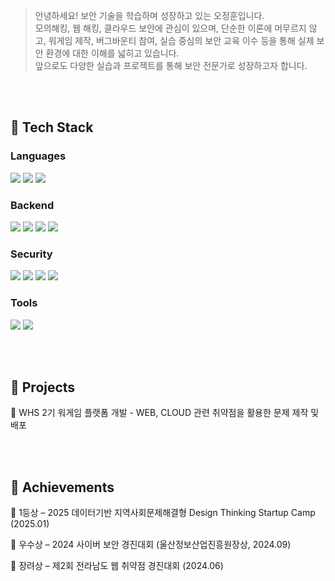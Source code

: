 > 안녕하세요! 보안 기술을 학습하며 성장하고 있는 오정훈입니다.<br>
> 모의해킹, 웹 해킹, 클라우드 보안에 관심이 있으며, 단순한 이론에 머무르지 않고, 워게임 제작, 버그바운티 참여, 실습 중심의 보안 교육 이수 등을 통해 실제 보안 환경에 대한 이해를 넓히고 있습니다.  
> 앞으로도 다양한 실습과 프로젝트를 통해 보안 전문가로 성장하고자 합니다.

<br><br>

## 🔧 Tech Stack

### Languages  
<img src="https://img.shields.io/badge/Python-3776AB?style=flat-square&logo=Python&logoColor=white"/>  <img src="https://img.shields.io/badge/Java-007396?style=flat-square&logo=Java&logoColor=white"/>  <img src="https://img.shields.io/badge/JavaScript-F7DF1E?style=flat-square&logo=javascript&logoColor=black"/>

### Backend  
<img src="https://img.shields.io/badge/Spring-6DB33F?style=flat-square&logo=Spring&logoColor=white"/>  <img src="https://img.shields.io/badge/Spring JPA-6DB33F?style=flat-square&logo=Spring&logoColor=white"/>  <img src="https://img.shields.io/badge/MySQL-4479A1?style=flat-square&logo=MySQL&logoColor=white"/>  <img src="https://img.shields.io/badge/Docker-2496ED?style=flat-square&logo=Docker&logoColor=white"/>

### Security  
<img src="https://img.shields.io/badge/Burp Suite-FF9800?style=flat-square&logoColor=white"/>  <img src="https://img.shields.io/badge/Wireshark-1679A7?style=flat-square&logo=Wireshark&logoColor=white"/>  <img src="https://img.shields.io/badge/Frida-000000?style=flat-square&logoColor=white"/>  <img src="https://img.shields.io/badge/Checkra1n-000000?style=flat-square&logoColor=white"/>

### Tools  
<img src="https://img.shields.io/badge/Git-F05032?style=flat-square&logo=Git&logoColor=white"/>  <img src="https://img.shields.io/badge/Notion-000000?style=flat-square&logo=Notion&logoColor=white"/>

<br><br>

## 📌 Projects

🔐 WHS 2기 워게임 플랫폼 개발 - WEB, CLOUD 관련 취약점을 활용한 문제 제작 및 배포  
<!-- 📱 iOS 앱 동적 분석 실습 – Frida를 활용한 런타임 후킹 및 인증 우회 실험 -->

<br><br>

## 🏅 Achievements

🥇 1등상 – 2025 데이터기반 지역사회문제해결형 Design Thinking Startup Camp (2025.01)

🥈 우수상 – 2024 사이버 보안 경진대회 (울산정보산업진흥원장상, 2024.09)

🥉 장려상 – 제2회 전라남도 웹 취약점 경진대회 (2024.06)

<br><br>
<!--
[![Top Langs](https://github-readme-stats.vercel.app/api/top-langs/?username=coffeepoter)](https://github.com/anuraghazra/github-readme-stats)
-->
